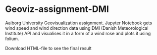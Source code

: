 # Geoviz-assignment-DMI

Aalborg University Geovisualization assignment. 
Jupyter Notebook gets wind speed and wind direction data using DMI (Danish Meteorological Institute) API and visualises it in a form of a wind rose and plots it using folium.

Download HTML-file to see the final result 
